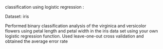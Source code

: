 classification using logistic regression :

Dataset: iris

Performed binary classification analysis of the virginica and versicolor flowers using petal length and petal width in the iris data set using your own logistic regression function. 
Used leave-one-out cross validation and obtained the average error rate
